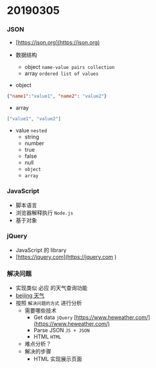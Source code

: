 # 20190305

### JSON
- [https://json.org](https://json.org)
- 数据结构
    - object `name-value pairs collection`
    - array `ordered list of values`

- object

```json
{"name1":"value1", "name2": "value2"}
```
- array
```json
["value1", "value2"]      
```

- value `nested`
    - string
    - number
    - true
    - false
    - null
    - `object`
    - `array`
    
### JavaScript
- 脚本语言
- 浏览器解释执行 `Node.js`
- 基于对象

### jQuery
- JavaScript 的 library 
- [https://jquery.com](https://jquery.com   )

### 解决问题
- 实现类似 必应 的天气查询功能
- [beijing 天气](https://cn.bing.com/search?q=beijing+%E5%A4%A9%E6%B0%94&qs=n&form=QBRE&sp=-1&pq=beijing+%E5%A4%A9%E6%B0%94&sc=0-10&sk=&cvid=7A7E53C7F97D49EFB5AF5F9F31FD8446)
- 按照 `解决问题的方式` 进行分析
    - 需要哪些技术
        - Get data `jQuery` [https://www.heweather.com/](https://www.heweather.com/)
        - Parse JSON `JS + JSON`
        - HTML `HTML`
    - 难点分析？
    - 解决的步骤
        - HTML 实现展示页面
    
    
